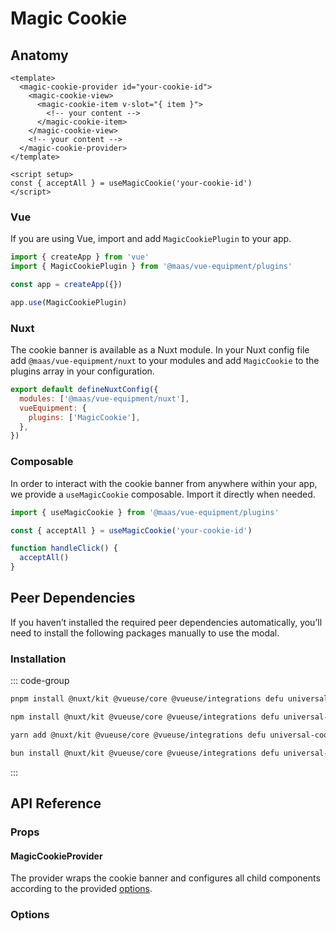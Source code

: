 # Magic Cookie

<component-preview src="./demo/DefaultDemo.vue" />

<!--@include: @/apps/docs/src/content/snippets/overview.md-->

## Anatomy

```vue
<template>
  <magic-cookie-provider id="your-cookie-id">
    <magic-cookie-view>
      <magic-cookie-item v-slot="{ item }">
        <!-- your content -->
      </magic-cookie-item>
    </magic-cookie-view>
    <!-- your content -->
  </magic-cookie-provider>
</template>

<script setup>
const { acceptAll } = useMagicCookie('your-cookie-id')
</script>
```

<!--@include: @/apps/docs/src/content/snippets/installation.md-->

### Vue

If you are using Vue, import and add `MagicCookiePlugin` to your app.

```js
import { createApp } from 'vue'
import { MagicCookiePlugin } from '@maas/vue-equipment/plugins'

const app = createApp({})

app.use(MagicCookiePlugin)
```

### Nuxt

The cookie banner is available as a Nuxt module. In your Nuxt config file add `@maas/vue-equipment/nuxt` to your modules and add `MagicCookie` to the plugins array in your configuration.

```js
export default defineNuxtConfig({
  modules: ['@maas/vue-equipment/nuxt'],
  vueEquipment: {
    plugins: ['MagicCookie'],
  },
})
```

### Composable

In order to interact with the cookie banner from anywhere within your app, we provide a `useMagicCookie` composable. Import it directly when needed.

```js
import { useMagicCookie } from '@maas/vue-equipment/plugins'

const { acceptAll } = useMagicCookie('your-cookie-id')

function handleClick() {
  acceptAll()
}
```

## Peer Dependencies

If you haven’t installed the required peer dependencies automatically, you’ll need to install the following packages manually to use the modal.

<ProseTable
  :columns="[
    { label: 'Package'},
  ]"
  :rows="[
    {
      items: [
        {
          label: '[@nuxt/kit](https://www.npmjs.com/package/@nuxt/kit)'
        }
      ]
    },
    {
      items: [
        {
          label: '[@vueuse/core](https://www.npmjs.com/package/@vueuse/core)'
        }
      ]
    },
     {
      items: [
        {
          label: '[@vueuse/integrations](https://www.npmjs.com/package/@vueuse/integrations)'
        }
      ]
    },
    {
      items: [
        {
          label: '[defu](https://www.npmjs.com/package/defu)'
        }
      ]
    },
    {
      items: [
        {
          label: '[universal-cookie](https://www.npmjs.com/package/universal-cookie)'
        }
      ]
    }
  ]"
/>

### Installation

::: code-group

```sh [pnpm]
pnpm install @nuxt/kit @vueuse/core @vueuse/integrations defu universal-cookie
```

```sh [npm]
npm install @nuxt/kit @vueuse/core @vueuse/integrations defu universal-cookie
```

```sh [yarn]
yarn add @nuxt/kit @vueuse/core @vueuse/integrations defu universal-cookie
```

```sh [bun]
bun install @nuxt/kit @vueuse/core @vueuse/integrations defu universal-cookie
```

:::

## API Reference

### Props

#### MagicCookieProvider

The provider wraps the cookie banner and configures all child components according to the provided [options](#options).

<ProseTable 
  :columns="[
    { label: 'Prop' },
    { label: 'Type' },
    { label: 'Required' }
  ]"
  :rows="[
    {
      items: [
        {
          label: 'id',
          description: 'Providing an id is required. Can either be a string or a ref.'
        },
        {
          label: 'MaybeRef\<string\>',
          escape: true
        },
        {
          label: 'true'
        }
      ]
    },
    {
      items: [
        {
          label: 'options',
          description: 'Refer to the [options table](#options) for details.'
        },
        {
          label: 'MagicCookieOptions'
        },
        {
          label: 'false'
        }
      ]
    },
  ]"
/>

### Options

<ProseTable 
  :columns="[
    { label: 'Option' },
    { label: 'Type' },
    { label: 'Default' }
  ]"
  :rows="[
    {
      items: [
        { 
          label: 'maxAge',
          description: 'Maximum age of the cookie in seconds.'
        },
        { label: 'number' },
        { label: '86400' }
      ]
    },
    {
      items: [
        {
          label: 'transition.view',
          description: 'Override the transition name of the cookie view.'
        },
        { label: 'string' },
        { label: 'magic-cookie-view' }
      ]
    }
  ]"
/>
